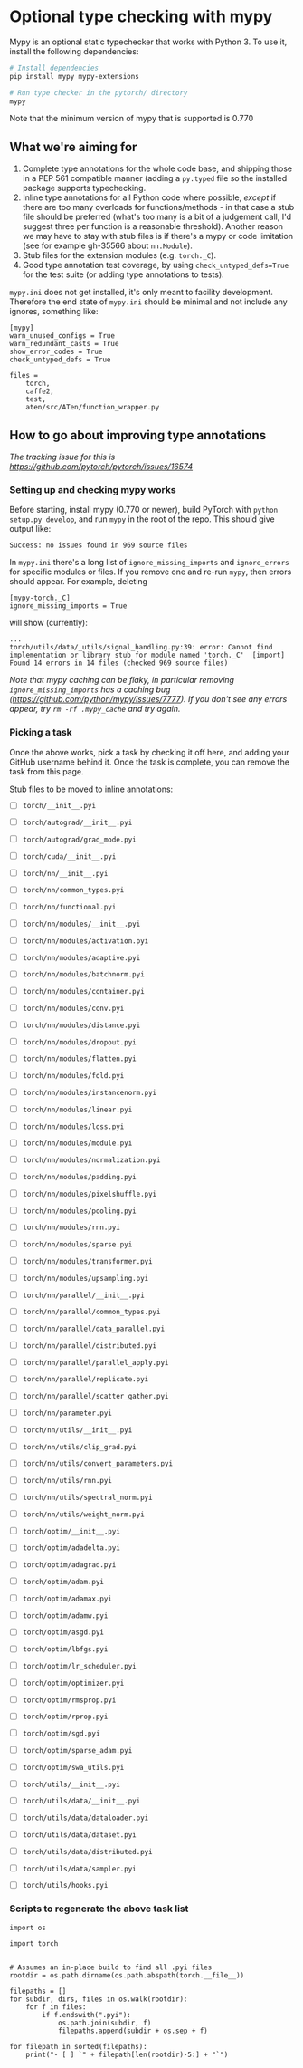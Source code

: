 # Optional type checking with mypy

Mypy is an optional static typechecker that works with Python 3.
To use it, install the following dependencies:

```bash
# Install dependencies
pip install mypy mypy-extensions

# Run type checker in the pytorch/ directory
mypy
```

Note that the minimum version of mypy that is supported is 0.770


## What we're aiming for

1. Complete type annotations for the whole code base, and shipping those in a
   PEP 561 compatible manner (adding a `py.typed` file so the installed package
   supports typechecking.
2. Inline type annotations for all Python code where possible, _except_ if
   there are too many overloads for functions/methods - in that case a stub
   file should be preferred (what's too many is a bit of a judgement call, I'd
   suggest three per function is a reasonable threshold). Another reason we may
   have to stay with stub files is if there's a mypy or code limitation (see
   for example gh-35566 about `nn.Module`).
3. Stub files for the extension modules (e.g. `torch._C`).
4. Good type annotation test coverage, by using `check_untyped_defs=True` for
   the test suite (or adding type annotations to tests).

`mypy.ini` does not get installed, it's only meant to facility development.
Therefore the end state of `mypy.ini` should be minimal and not include any
ignores, something like:

```
[mypy]
warn_unused_configs = True
warn_redundant_casts = True
show_error_codes = True
check_untyped_defs = True

files =
    torch,
    caffe2,
    test,
    aten/src/ATen/function_wrapper.py
```


## How to go about improving type annotations

_The tracking issue for this is
https://github.com/pytorch/pytorch/issues/16574_

### Setting up and checking mypy works

Before starting, install mypy (0.770 or newer), build PyTorch with `python
setup.py develop`, and run `mypy` in the root of the repo. This should give
output like:

```
Success: no issues found in 969 source files
```

In `mypy.ini` there's a long list of `ignore_missing_imports` and
`ignore_errors` for specific modules or files. If you remove one and re-run
`mypy`, then errors should appear. For example, deleting

```
[mypy-torch._C]
ignore_missing_imports = True
```

will show (currently):

```
...
torch/utils/data/_utils/signal_handling.py:39: error: Cannot find implementation or library stub for module named 'torch._C'  [import]
Found 14 errors in 14 files (checked 969 source files)
```

_Note that mypy caching can be flaky, in particular removing
`ignore_missing_imports` has a caching bug
(https://github.com/python/mypy/issues/7777). If you don't see any errors
appear, try `rm -rf .mypy_cache` and try again._

### Picking a task

Once the above works, pick a task by checking it off here, and adding your
GitHub username behind it. Once the task is complete, you can remove the task
from this page.

Stub files to be moved to inline annotations:

- [ ] `torch/__init__.pyi`
- [ ] `torch/autograd/__init__.pyi`
- [ ] `torch/autograd/grad_mode.pyi`
- [ ] `torch/cuda/__init__.pyi`
- [ ] `torch/nn/__init__.pyi`
- [ ] `torch/nn/common_types.pyi`
- [ ] `torch/nn/functional.pyi`
- [ ] `torch/nn/modules/__init__.pyi`
- [ ] `torch/nn/modules/activation.pyi`
- [ ] `torch/nn/modules/adaptive.pyi`
- [ ] `torch/nn/modules/batchnorm.pyi`
- [ ] `torch/nn/modules/container.pyi`
- [ ] `torch/nn/modules/conv.pyi`
- [ ] `torch/nn/modules/distance.pyi`
- [ ] `torch/nn/modules/dropout.pyi`
- [ ] `torch/nn/modules/flatten.pyi`
- [ ] `torch/nn/modules/fold.pyi`
- [ ] `torch/nn/modules/instancenorm.pyi`
- [ ] `torch/nn/modules/linear.pyi`
- [ ] `torch/nn/modules/loss.pyi`
- [ ] `torch/nn/modules/module.pyi`
- [ ] `torch/nn/modules/normalization.pyi`
- [ ] `torch/nn/modules/padding.pyi`
- [ ] `torch/nn/modules/pixelshuffle.pyi`
- [ ] `torch/nn/modules/pooling.pyi`
- [ ] `torch/nn/modules/rnn.pyi`
- [ ] `torch/nn/modules/sparse.pyi`
- [ ] `torch/nn/modules/transformer.pyi`
- [ ] `torch/nn/modules/upsampling.pyi`
- [ ] `torch/nn/parallel/__init__.pyi`
- [ ] `torch/nn/parallel/common_types.pyi`
- [ ] `torch/nn/parallel/data_parallel.pyi`
- [ ] `torch/nn/parallel/distributed.pyi`
- [ ] `torch/nn/parallel/parallel_apply.pyi`
- [ ] `torch/nn/parallel/replicate.pyi`
- [ ] `torch/nn/parallel/scatter_gather.pyi`
- [ ] `torch/nn/parameter.pyi`
- [ ] `torch/nn/utils/__init__.pyi`
- [ ] `torch/nn/utils/clip_grad.pyi`
- [ ] `torch/nn/utils/convert_parameters.pyi`
- [ ] `torch/nn/utils/rnn.pyi`
- [ ] `torch/nn/utils/spectral_norm.pyi`
- [ ] `torch/nn/utils/weight_norm.pyi`
- [ ] `torch/optim/__init__.pyi`
- [ ] `torch/optim/adadelta.pyi`
- [ ] `torch/optim/adagrad.pyi`
- [ ] `torch/optim/adam.pyi`
- [ ] `torch/optim/adamax.pyi`
- [ ] `torch/optim/adamw.pyi`
- [ ] `torch/optim/asgd.pyi`
- [ ] `torch/optim/lbfgs.pyi`
- [ ] `torch/optim/lr_scheduler.pyi`
- [ ] `torch/optim/optimizer.pyi`
- [ ] `torch/optim/rmsprop.pyi`
- [ ] `torch/optim/rprop.pyi`
- [ ] `torch/optim/sgd.pyi`
- [ ] `torch/optim/sparse_adam.pyi`
- [ ] `torch/optim/swa_utils.pyi`
- [ ] `torch/utils/__init__.pyi`
- [ ] `torch/utils/data/__init__.pyi`
- [ ] `torch/utils/data/dataloader.pyi`
- [ ] `torch/utils/data/dataset.pyi`
- [ ] `torch/utils/data/distributed.pyi`
- [ ] `torch/utils/data/sampler.pyi`
- [ ] `torch/utils/hooks.pyi`


### Scripts to regenerate the above task list

```
import os

import torch


# Assumes an in-place build to find all .pyi files
rootdir = os.path.dirname(os.path.abspath(torch.__file__))

filepaths = []
for subdir, dirs, files in os.walk(rootdir):
    for f in files:
        if f.endswith(".pyi"):
            os.path.join(subdir, f)
            filepaths.append(subdir + os.sep + f)

for filepath in sorted(filepaths):
    print("- [ ] `" + filepath[len(rootdir)-5:] + "`")
```
